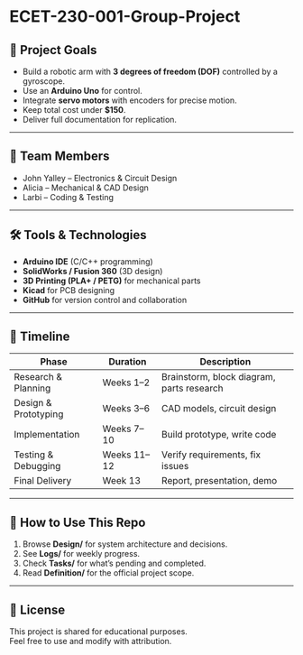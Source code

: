 # ECET-230-001-Group-Project
## 🎯 Project Goals
- Build a robotic arm with **3 degrees of freedom (DOF)** controlled by a gyroscope.
- Use an **Arduino Uno** for control.
- Integrate **servo motors** with encoders for precise motion.
- Keep total cost under **$150**.
- Deliver full documentation for replication.

---

## 👥 Team Members
- John Yalley – Electronics & Circuit Design  
- Alicia – Mechanical & CAD Design  
- Larbi – Coding & Testing  

---

## 🛠️ Tools & Technologies
- **Arduino IDE** (C/C++ programming)  
- **SolidWorks / Fusion 360** (3D design)  
- **3D Printing (PLA+ / PETG)** for mechanical parts
- **Kicad** for PCB designing  
- **GitHub** for version control and collaboration  

---

## 📆 Timeline
| Phase | Duration | Description |
|-------|----------|-------------|
| Research & Planning | Weeks 1–2 | Brainstorm, block diagram, parts research |
| Design & Prototyping | Weeks 3–6 | CAD models, circuit design |
| Implementation | Weeks 7–10 | Build prototype, write code |
| Testing & Debugging | Weeks 11–12 | Verify requirements, fix issues |
| Final Delivery | Week 13 | Report, presentation, demo |

---

## 🚀 How to Use This Repo
1. Browse **Design/** for system architecture and decisions.  
2. See **Logs/** for weekly progress.  
3. Check **Tasks/** for what’s pending and completed.  
4. Read **Definition/** for the official project scope.  

---

## 📜 License
This project is shared for educational purposes.  
Feel free to use and modify with attribution.
